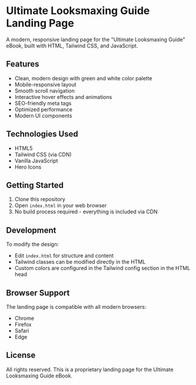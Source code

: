 # Ultimate Looksmaxing Guide Landing Page

A modern, responsive landing page for the "Ultimate Looksmaxing Guide" eBook, built with HTML, Tailwind CSS, and JavaScript.

## Features

- Clean, modern design with green and white color palette
- Mobile-responsive layout
- Smooth scroll navigation
- Interactive hover effects and animations
- SEO-friendly meta tags
- Optimized performance
- Modern UI components

## Technologies Used

- HTML5
- Tailwind CSS (via CDN)
- Vanilla JavaScript
- Hero Icons

## Getting Started

1. Clone this repository
2. Open `index.html` in your web browser
3. No build process required - everything is included via CDN

## Development

To modify the design:
- Edit `index.html` for structure and content
- Tailwind classes can be modified directly in the HTML
- Custom colors are configured in the Tailwind config section in the HTML head

## Browser Support

The landing page is compatible with all modern browsers:
- Chrome
- Firefox
- Safari
- Edge

## License

All rights reserved. This is a proprietary landing page for the Ultimate Looksmaxing Guide eBook. 